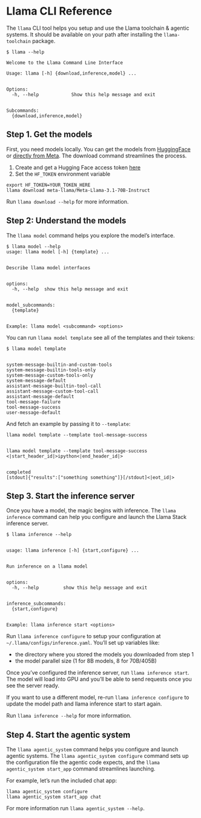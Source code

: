 # Llama CLI Reference

The `llama` CLI tool helps you setup and use the Llama toolchain & agentic systems. It should be available on your path after installing the `llama-toolchain` package.

```
$ llama --help

Welcome to the Llama Command Line Interface

Usage: llama [-h] {download,inference,model} ...


Options:
  -h, --help            Show this help message and exit


Subcommands:
  {download,inference,model}
```

## Step 1. Get the models

First, you need models locally. You can get the models from [HuggingFace](https://huggingface.co/meta-llama) or [directly from Meta](https://llama.meta.com/llama-downloads/). The download command streamlines the process.

1. Create and get a Hugging Face access token [here](https://huggingface.co/settings/tokens)
2. Set the `HF_TOKEN` environment variable

```
export HF_TOKEN=YOUR_TOKEN_HERE
llama download meta-llama/Meta-Llama-3.1-70B-Instruct
```

Run `llama download --help` for more information.


## Step 2: Understand the models
The `llama model` command helps you explore the model’s interface.

```
$ llama model --help
usage: llama model [-h] {template} ...


Describe llama model interfaces


options:
  -h, --help  show this help message and exit


model_subcommands:
  {template}


Example: llama model <subcommand> <options>
```

You can run `llama model template` see all of the templates and their tokens:


```
$ llama model template


system-message-builtin-and-custom-tools
system-message-builtin-tools-only
system-message-custom-tools-only
system-message-default
assistant-message-builtin-tool-call
assistant-message-custom-tool-call
assistant-message-default
tool-message-failure
tool-message-success
user-message-default
```

And fetch an example by passing it to `--template`:

```
llama model template --template tool-message-success


llama model template --template tool-message-success
<|start_header_id|>ipython<|end_header_id|>


completed
[stdout]{"results":["something something"]}[/stdout]<|eot_id|>
```

## Step 3. Start the inference server

Once you have a model, the magic begins with inference. The `llama inference` command can help you configure and launch the Llama Stack inference server.

```
$ llama inference --help


usage: llama inference [-h] {start,configure} ...


Run inference on a llama model


options:
  -h, --help         show this help message and exit


inference_subcommands:
  {start,configure}


Example: llama inference start <options>
```

Run `llama inference configure` to setup your configuration at `~/.llama/configs/inference.yaml`. You’ll set up variables like:


* the directory where you stored the models you downloaded from step 1
* the model parallel size (1 for 8B models, 8 for 70B/405B)


Once you’ve configured the inference server, run `llama inference start`. The model will load into GPU and you’ll be able to send requests once you see the server ready.


If you want to use a different model, re-run `llama inference configure` to update the model path and llama inference start to start again.


Run `llama inference --help` for more information.


## Step 4. Start the agentic system

The `llama agentic_system` command helps you configure and launch agentic systems. The `llama agentic_system configure` command sets up the configuration file the agentic code expects, and the `llama agentic_system start_app` command streamlines launching.


For example, let’s run the included chat app:

```
llama agentic_system configure
llama agentic_system start_app chat
```

For more information run `llama agentic_system --help`.
